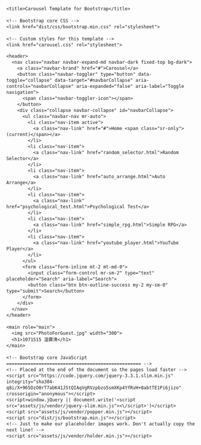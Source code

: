 <!doctype html>
<html lang="en">
  <head>
    <meta charset="utf-8">
    <meta name="viewport" content="width=device-width, initial-scale=1, shrink-to-fit=no">
    <meta name="description" content="">
    <meta name="author" content="">
    <link rel="icon" href="favicon.ico">

    <title>Carousel Template for Bootstrap</title>

    <!-- Bootstrap core CSS -->
    <link href="dist/css/bootstrap.min.css" rel="stylesheet">

    <!-- Custom styles for this template -->
    <link href="carousel.css" rel="stylesheet">
  </head>
  <body>

    <header>
      <nav class="navbar navbar-expand-md navbar-dark fixed-top bg-dark">
        <a class="navbar-brand" href="#">Carousel</a>
        <button class="navbar-toggler" type="button" data-toggle="collapse" data-target="#navbarCollapse" aria-controls="navbarCollapse" aria-expanded="false" aria-label="Toggle navigation">
          <span class="navbar-toggler-icon"></span>
        </button>
        <div class="collapse navbar-collapse" id="navbarCollapse">
          <ul class="navbar-nav mr-auto">
            <li class="nav-item active">
              <a class="nav-link" href="#">Home <span class="sr-only">(current)</span></a>
            </li>
            <li class="nav-item">
              <a class="nav-link" href="random_selector.html">Random Selector</a>
            </li>
            <li class="nav-item">
              <a class="nav-link" href="auto_arrange.html">Auto Arrange</a>
            </li>
            <li class="nav-item">
              <a class="nav-link" href="psychological_test.html">Psychological Test</a>
            </li>
            <li class="nav-item">
              <a class="nav-link" href="simple_rpg.html">Simple RPG</a>
            </li>
            <li class="nav-item">
              <a class="nav-link" href="youtube_player.html">YouTube Player</a>
            </li>
          </ul>
          <form class="form-inline mt-2 mt-md-0">
            <input class="form-control mr-sm-2" type="text" placeholder="Search" aria-label="Search">
            <button class="btn btn-outline-success my-2 my-sm-0" type="submit">Search</button>
          </form>
        </div>
      </nav>
    </header>

    <main role="main">
      <img src="PhotoForGuest.jpg" width="300">
      <h1>1071515 溫霽清</h1>
    </main>

    <!-- Bootstrap core JavaScript
    ================================================== -->
    <!-- Placed at the end of the document so the pages load faster -->
    <script src="https://code.jquery.com/jquery-3.3.1.slim.min.js" integrity="sha384-q8i/X+965DzO0rT7abK41JStQIAqVgRVzpbzo5smXKp4YfRvH+8abtTE1Pi6jizo" crossorigin="anonymous"></script>
    <script>window.jQuery || document.write('<script src="assets/js/vendor/jquery-slim.min.js"><\/script>')</script>
    <script src="assets/js/vendor/popper.min.js"></script>
    <script src="dist/js/bootstrap.min.js"></script>
    <!-- Just to make our placeholder images work. Don't actually copy the next line! -->
    <script src="assets/js/vendor/holder.min.js"></script>
  </body>
</html>

